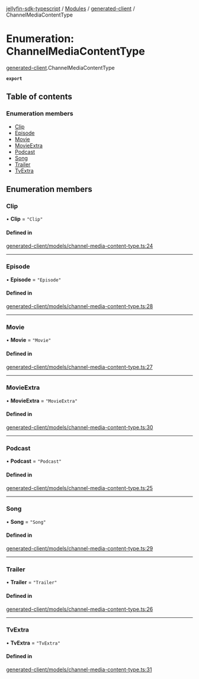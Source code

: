 [jellyfin-sdk-typescript](../README.md) / [Modules](../modules.md) / [generated-client](../modules/generated_client.md) / ChannelMediaContentType

# Enumeration: ChannelMediaContentType

[generated-client](../modules/generated_client.md).ChannelMediaContentType

**`export`**

## Table of contents

### Enumeration members

- [Clip](generated_client.ChannelMediaContentType.md#clip)
- [Episode](generated_client.ChannelMediaContentType.md#episode)
- [Movie](generated_client.ChannelMediaContentType.md#movie)
- [MovieExtra](generated_client.ChannelMediaContentType.md#movieextra)
- [Podcast](generated_client.ChannelMediaContentType.md#podcast)
- [Song](generated_client.ChannelMediaContentType.md#song)
- [Trailer](generated_client.ChannelMediaContentType.md#trailer)
- [TvExtra](generated_client.ChannelMediaContentType.md#tvextra)

## Enumeration members

### Clip

• **Clip** = `"Clip"`

#### Defined in

[generated-client/models/channel-media-content-type.ts:24](https://github.com/thornbill/jellyfin-sdk-typescript/blob/c0c5b18/src/generated-client/models/channel-media-content-type.ts#L24)

___

### Episode

• **Episode** = `"Episode"`

#### Defined in

[generated-client/models/channel-media-content-type.ts:28](https://github.com/thornbill/jellyfin-sdk-typescript/blob/c0c5b18/src/generated-client/models/channel-media-content-type.ts#L28)

___

### Movie

• **Movie** = `"Movie"`

#### Defined in

[generated-client/models/channel-media-content-type.ts:27](https://github.com/thornbill/jellyfin-sdk-typescript/blob/c0c5b18/src/generated-client/models/channel-media-content-type.ts#L27)

___

### MovieExtra

• **MovieExtra** = `"MovieExtra"`

#### Defined in

[generated-client/models/channel-media-content-type.ts:30](https://github.com/thornbill/jellyfin-sdk-typescript/blob/c0c5b18/src/generated-client/models/channel-media-content-type.ts#L30)

___

### Podcast

• **Podcast** = `"Podcast"`

#### Defined in

[generated-client/models/channel-media-content-type.ts:25](https://github.com/thornbill/jellyfin-sdk-typescript/blob/c0c5b18/src/generated-client/models/channel-media-content-type.ts#L25)

___

### Song

• **Song** = `"Song"`

#### Defined in

[generated-client/models/channel-media-content-type.ts:29](https://github.com/thornbill/jellyfin-sdk-typescript/blob/c0c5b18/src/generated-client/models/channel-media-content-type.ts#L29)

___

### Trailer

• **Trailer** = `"Trailer"`

#### Defined in

[generated-client/models/channel-media-content-type.ts:26](https://github.com/thornbill/jellyfin-sdk-typescript/blob/c0c5b18/src/generated-client/models/channel-media-content-type.ts#L26)

___

### TvExtra

• **TvExtra** = `"TvExtra"`

#### Defined in

[generated-client/models/channel-media-content-type.ts:31](https://github.com/thornbill/jellyfin-sdk-typescript/blob/c0c5b18/src/generated-client/models/channel-media-content-type.ts#L31)
